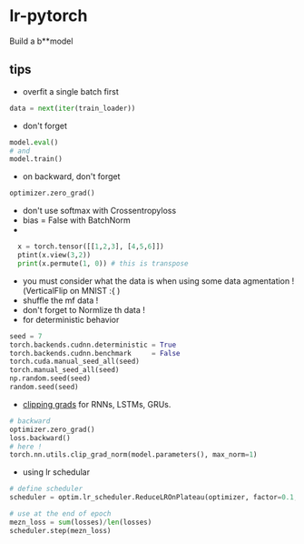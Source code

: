 # lr-pytorch
Build a b**model

## tips
- overfit a single batch first 
```python
data = next(iter(train_loader))
```
- don't forget 
```python
model.eval()
# and
model.train()
```
- on backward, don't forget
```python
optimizer.zero_grad()
```
- don't use softmax with Crossentropyloss
- bias = False with BatchNorm
- 
```python
  x = torch.tensor([[1,2,3], [4,5,6]])
  ptint(x.view(3,2))
  print(x.permute(1, 0)) # this is transpose
```
- you must consider what the data is when using some data agmentation !(VerticalFlip on MNIST :{ )
- shuffle the mf data !
- don't forget to Normlize th data !
- for deterministic behavior 
```python 
seed = 7
torch.backends.cudnn.deterministic = True
torch.backends.cudnn.benchmark     = False
torch.cuda.manual_seed_all(seed)
torch.manual_seed_all(seed)
np.random.seed(seed)
random.seed(seed)
```
- [clipping grads](https://machinelearningmastery.com/how-to-avoid-exploding-gradients-in-neural-networks-with-gradient-clipping/) for RNNs, LSTMs, GRUs.
```python
# backward
optimizer.zero_grad()
loss.backward()
# here !
torch.nn.utils.clip_grad_norm(model.parameters(), max_norm=1)
```
- using lr schedular
```python
# define scheduler
scheduler = optim.lr_scheduler.ReduceLROnPlateau(optimizer, factor=0.1, patience=5, verbose=True)

# use at the end of epoch
mezn_loss = sum(losses)/len(losses)
scheduler.step(mezn_loss)

```
 
